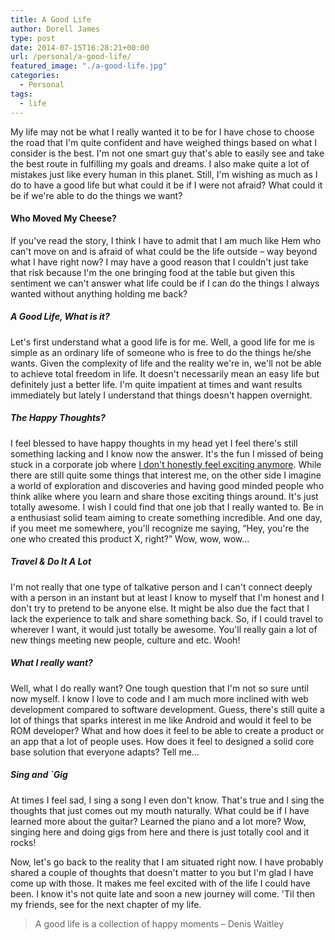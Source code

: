 ```yaml
---
title: A Good Life
author: Dorell James
type: post
date: 2014-07-15T16:28:21+00:00
url: /personal/a-good-life/
featured_image: "./a-good-life.jpg"
categories:
  - Personal
tags:
  - life
---
```


My life may not be what I really wanted it to be for I have chose to choose the road that I'm quite confident and have weighed things based on what I consider is the best. I'm not one smart guy that's able to easily see and take the best route in fulfilling my goals and dreams. I also make quite a lot of mistakes just like every human in this planet. Still, I'm wishing as much as I do to have a good life but what could it be if I were not afraid? What could it be if we're able to do the things we want?

#### Who Moved My Cheese?

If you've read the story, I think I have to admit that I am much like Hem who can't move on and is afraid of what could be the life outside &#8211; way beyond what I have right now? I may have a good reason that I couldn't just take that risk because I'm the one bringing food at the table but given this sentiment we can't answer what life could be if I can do the things I always wanted without anything holding me back?

##### A Good Life, What is it?

Let's first understand what a good life is for me. Well, a good life for me is simple as an ordinary life of someone who is free to do the things he/she wants. Given the complexity of life and the reality we're in, we'll not be able to achieve total freedom in life. It doesn't necessarily mean an easy life but definitely just a better life. I'm quite impatient at times and want results immediately but lately I understand that things doesn't happen overnight.

##### The Happy Thoughts?

I feel blessed to have happy thoughts in my head yet I feel there's still something lacking and I know now the answer. It's the fun I missed of being stuck in a corporate job where <a href="http://dorellwp.localhost/personal/do-the-work-you-love/" target="_blank">I don't honestly feel exciting anymore</a>. While there are still quite some things that interest me, on the other side I imagine a world of exploration and discoveries and having good minded people who think alike where you learn and share those exciting things around. It's just totally awesome. I wish I could find that one job that I really wanted to. Be in a enthusiast solid team aiming to create something incredible. And one day, if you meet me somewhere, you'll recognize me saying, &#8220;Hey, you're the one who created this product X, right?&#8221; Wow, wow, wow&#8230;

##### Travel & Do It A Lot

I'm not really that one type of talkative person and I can't connect deeply with a person in an instant but at least I know to myself that I'm honest and I don't try to pretend to be anyone else. It might be also due the fact that I lack the experience to talk and share something back. So, if I could travel to wherever I want, it would just totally be awesome. You'll really gain a lot of new things meeting new people, culture and etc. Wooh!

##### What I really want?

Well, what I do really want? One tough question that I'm not so sure until now myself. I know I love to code and I am much more inclined with web development compared to software development. Guess, there's still quite a lot of things that sparks interest in me like Android and would it feel to be ROM developer? What and how does it feel to be able to create a product or an app that a lot of people uses. How does it feel to designed a solid core base solution that everyone adapts? Tell me&#8230;

##### Sing and \`Gig

At times I feel sad, I sing a song I even don't know. That's true and I sing the thoughts that just comes out my mouth naturally. What could be if I have learned more about the guitar? Learned the piano and a lot more? Wow, singing here and doing gigs from here and there is just totally cool and it rocks! <span class="wp-font-emots-emo-happy"></span>

Now, let's go back to the reality that I am situated right now. I have probably shared a couple of thoughts that doesn't matter to you but I'm glad I have come up with those. It makes me feel excited with of the life I could have been. I know it's not quite late and soon a new journey will come. 'Til then my friends, see for the next chapter of my life. <span class="wp-font-emots-emo-happy"></span>

> A good life is a collection of happy moments &#8211; Denis Waitley
